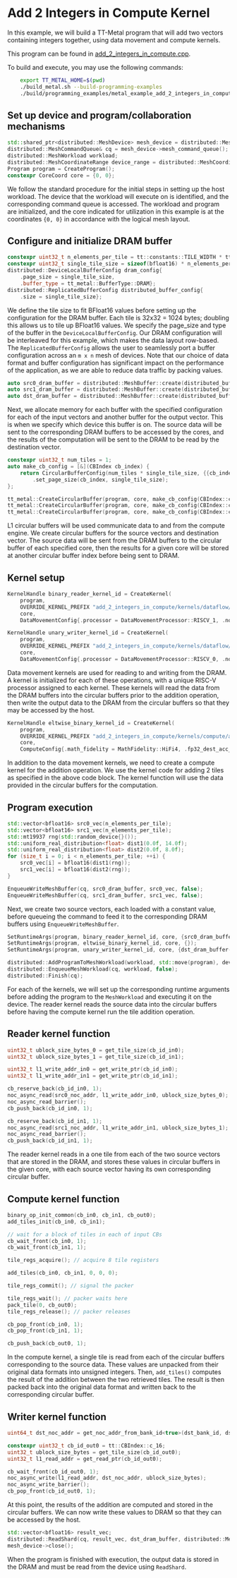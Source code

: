 # Add 2 Integers in Compute Kernel

In this example, we will build a TT-Metal program that will add two vectors containing integers together, using data movement and compute kernels.

This program can be found in
[add_2_integers_in_compute.cpp](../../../tt_metal/programming_examples/add_2_integers_in_compute/add_2_integers_in_compute.cpp).

To build and execute, you may use the following commands:
```bash
    export TT_METAL_HOME=$(pwd)
    ./build_metal.sh --build-programming-examples
    ./build/programming_examples/metal_example_add_2_integers_in_compute
```
## Set up device and program/collaboration mechanisms

``` cpp
std::shared_ptr<distributed::MeshDevice> mesh_device = distributed::MeshDevice::create_unit_mesh(0);
distributed::MeshCommandQueue& cq = mesh_device->mesh_command_queue();
distributed::MeshWorkload workload;
distributed::MeshCoordinateRange device_range = distributed::MeshCoordinateRange(mesh_device->shape());
Program program = CreateProgram();
constexpr CoreCoord core = {0, 0};
```

We follow the standard procedure for the initial steps in setting up the host workload. The device that the workload will execute on is identified, and the corresponding command queue is accessed. The workload and program are initialized, and the core indicated for utilization in this example is at the coordinates `{0, 0}` in accordance with the logical mesh layout.

## Configure and initialize DRAM buffer

``` cpp
constexpr uint32_t n_elements_per_tile = tt::constants::TILE_WIDTH * tt::constants::TILE_WIDTH;
constexpr uint32_t single_tile_size = sizeof(bfloat16) * n_elements_per_tile;
distributed::DeviceLocalBufferConfig dram_config{
    .page_size = single_tile_size,
    .buffer_type = tt_metal::BufferType::DRAM};
distributed::ReplicatedBufferConfig distributed_buffer_config{
    .size = single_tile_size};
```

We define the tile size to fit BFloat16 values before setting up the configuration for the DRAM buffer. Each tile is 32x32 = 1024 bytes; doubling this allows us to tile up BFloat16 values. We specify the page_size and type of the buffer in the `DeviceLocalBufferConfig`. Our DRAM configuration will be interleaved for this example, which makes the data layout row-based. The `ReplicatedBufferConfig` allows the user to seamlessly port a buffer configuration across an `m x n` mesh of devices. Note that our choice of data format and buffer configuration has significant impact on the performance of the application, as we are able to reduce data traffic by packing values.

``` cpp
auto src0_dram_buffer = distributed::MeshBuffer::create(distributed_buffer_config, dram_config, mesh_device.get());
auto src1_dram_buffer = distributed::MeshBuffer::create(distributed_buffer_config, dram_config, mesh_device.get());
auto dst_dram_buffer = distributed::MeshBuffer::create(distributed_buffer_config, dram_config, mesh_device.get());
```

Next, we allocate memory for each buffer with the specified configuration for each of the input vectors and another buffer for the output vector. This is when we specify which device this buffer is on. The source data will be sent to the corresponding DRAM buffers to be accessed by the cores, and the results of the computation will be sent to the DRAM to be read by the destination vector.

``` cpp
constexpr uint32_t num_tiles = 1;
auto make_cb_config = [&](CBIndex cb_index) {
    return CircularBufferConfig(num_tiles * single_tile_size, {{cb_index, DataFormat::Float16_b}})
        .set_page_size(cb_index, single_tile_size);
};

tt_metal::CreateCircularBuffer(program, core, make_cb_config(CBIndex::c_0));
tt_metal::CreateCircularBuffer(program, core, make_cb_config(CBIndex::c_1));
tt_metal::CreateCircularBuffer(program, core, make_cb_config(CBIndex::c_16));
```

L1 circular buffers will be used communicate data to and from the compute engine. We create circular buffers for the source vectors and destination vector. The source data will be sent from the DRAM buffers to the circular buffer of each specified core, then the results for a given core will be stored at another circular buffer index before being sent to DRAM.

## Kernel setup

``` cpp
KernelHandle binary_reader_kernel_id = CreateKernel(
    program,
    OVERRIDE_KERNEL_PREFIX "add_2_integers_in_compute/kernels/dataflow/reader_binary_1_tile.cpp",
    core,
    DataMovementConfig{.processor = DataMovementProcessor::RISCV_1, .noc = NOC::RISCV_1_default});

KernelHandle unary_writer_kernel_id = CreateKernel(
    program,
    OVERRIDE_KERNEL_PREFIX "add_2_integers_in_compute/kernels/dataflow/writer_1_tile.cpp",
    core,
    DataMovementConfig{.processor = DataMovementProcessor::RISCV_0, .noc = NOC::RISCV_0_default});
```

Data movement kernels are used for reading to and writing from the DRAM.
A kernel is initialized for each of these operations, with a unique RISC-V processor assigned to each kernel. These kernels will read the data from the DRAM buffers into the circular buffers prior to the addition operation, then write the output data to the DRAM from the circular buffers so that they may be accessed by the host.

``` cpp
KernelHandle eltwise_binary_kernel_id = CreateKernel(
    program,
    OVERRIDE_KERNEL_PREFIX "add_2_integers_in_compute/kernels/compute/add_2_tiles.cpp",
    core,
    ComputeConfig{.math_fidelity = MathFidelity::HiFi4, .fp32_dest_acc_en = false, .math_approx_mode = false});
```

In addition to the data movement kernels, we need to create a compute kernel for the addition operation. We use the kernel code for adding 2 tiles as specified in the above code block. The kernel function will use the data provided in the circular buffers for the computation.

## Program execution

``` cpp
std::vector<bfloat16> src0_vec(n_elements_per_tile);
std::vector<bfloat16> src1_vec(n_elements_per_tile);
std::mt19937 rng(std::random_device{}());
std::uniform_real_distribution<float> dist1(0.0f, 14.0f);
std::uniform_real_distribution<float> dist2(0.0f, 8.0f);
for (size_t i = 0; i < n_elements_per_tile; ++i) {
    src0_vec[i] = bfloat16(dist1(rng));
    src1_vec[i] = bfloat16(dist2(rng));
}

EnqueueWriteMeshBuffer(cq, src0_dram_buffer, src0_vec, false);
EnqueueWriteMeshBuffer(cq, src1_dram_buffer, src1_vec, false);
```

Next, we create two source vectors, each loaded with a constant value, before queueing the command to feed it to the corresponding DRAM buffers using `EnqueueWriteMeshBuffer`.

``` cpp
SetRuntimeArgs(program, binary_reader_kernel_id, core, {src0_dram_buffer->address(), src1_dram_buffer->address()});
SetRuntimeArgs(program, eltwise_binary_kernel_id, core, {});
SetRuntimeArgs(program, unary_writer_kernel_id, core, {dst_dram_buffer->address()});

distributed::AddProgramToMeshWorkload(workload, std::move(program), device_range);
distributed::EnqueueMeshWorkload(cq, workload, false);
distributed::Finish(cq);
```

For each of the kernels, we will set up the corresponding runtime arguments before adding the program to the `MeshWorkload` and executing it on the device. The reader kernel reads the source data into the circular buffers before having the compute kernel run the tile addition operation.

## Reader kernel function

``` cpp
uint32_t ublock_size_bytes_0 = get_tile_size(cb_id_in0);
uint32_t ublock_size_bytes_1 = get_tile_size(cb_id_in1);

uint32_t l1_write_addr_in0 = get_write_ptr(cb_id_in0);
uint32_t l1_write_addr_in1 = get_write_ptr(cb_id_in1);

cb_reserve_back(cb_id_in0, 1);
noc_async_read(src0_noc_addr, l1_write_addr_in0, ublock_size_bytes_0);
noc_async_read_barrier();
cb_push_back(cb_id_in0, 1);

cb_reserve_back(cb_id_in1, 1);
noc_async_read(src1_noc_addr, l1_write_addr_in1, ublock_size_bytes_1);
noc_async_read_barrier();
cb_push_back(cb_id_in1, 1);
```

The reader kernel reads in a one tile from each of the two source vectors that are stored in the DRAM, and stores these values in circular buffers in the given core, with each source vector having its own corresponding circular buffer.

## Compute kernel function

``` cpp
binary_op_init_common(cb_in0, cb_in1, cb_out0);
add_tiles_init(cb_in0, cb_in1);

// wait for a block of tiles in each of input CBs
cb_wait_front(cb_in0, 1);
cb_wait_front(cb_in1, 1);

tile_regs_acquire(); // acquire 8 tile registers

add_tiles(cb_in0, cb_in1, 0, 0, 0);

tile_regs_commit(); // signal the packer

tile_regs_wait(); // packer waits here
pack_tile(0, cb_out0);
tile_regs_release(); // packer releases

cb_pop_front(cb_in0, 1);
cb_pop_front(cb_in1, 1);

cb_push_back(cb_out0, 1);
```

In the compute kernel, a single tile is read from each of the circular buffers corresponding to the source data. These values are unpacked from their original data formats into unsigned integers. Then, `add_tiles()` computes the result of the addition between the two retrieved tiles. The result is then packed back into the original data format and written back to the corresponding circular buffer.

## Writer kernel function

``` cpp
uint64_t dst_noc_addr = get_noc_addr_from_bank_id<true>(dst_bank_id, dst_dram);

constexpr uint32_t cb_id_out0 = tt::CBIndex::c_16;
uint32_t ublock_size_bytes = get_tile_size(cb_id_out0);
uint32_t l1_read_addr = get_read_ptr(cb_id_out0);

cb_wait_front(cb_id_out0, 1);
noc_async_write(l1_read_addr, dst_noc_addr, ublock_size_bytes);
noc_async_write_barrier();
cb_pop_front(cb_id_out0, 1);
```

At this point, the results of the addition are computed and stored in the circular buffers. We can now write these values to DRAM so that they can be accessed by the host.

``` cpp
std::vector<bfloat16> result_vec;
distributed::ReadShard(cq, result_vec, dst_dram_buffer, distributed::MeshCoordinate(0, 0), true);
mesh_device->close();
```

When the program is finished with execution, the output data is stored in the DRAM and must be read from the device using `ReadShard`.
